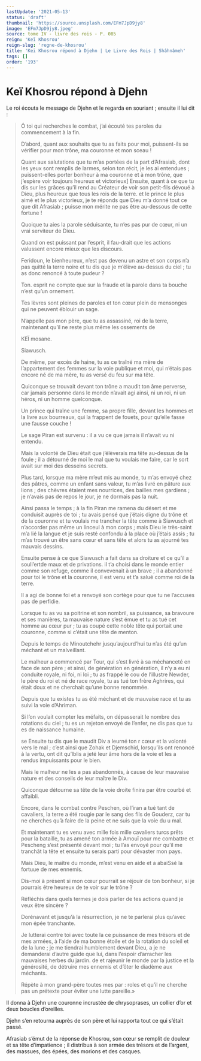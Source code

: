 ```yaml
---
lastUpdate: '2021-05-13'
status: 'draft'
thumbnail: 'https://source.unsplash.com/EFm7JpD9jy8'
image: 'EFm7JpD9jy8.jpeg'
source: tome IV - livre des rois - P. 085
reign: 'Keï Khosrou'
reign-slug: 'regne-de-khosrou'
title: 'Keï Khosrou répond à Djehn | Le Livre des Rois | Shâhnâmeh'
tags: []
order: '193'
---
```


# Keï Khosrou répond à Djehn

Le roi écouta le message de Djehn et le regarda en souriant ; ensuite il lui dit :

> Ô toi qui recherches le combat, j’ai écouté tes paroles du commencement à la fin.
>
> D’abord, quant aux souhaits que tu as faits pour moi, puissent-ils se vérifier pour mon trône, ma couronne et mon sceau !
>
> Quant aux salutations que tu m’as portées de la part d’Afrasiab, dont les yeux sont remplis de larmes, selon ton récit, je les ai entendues ; puissent-elles porter bonheur à ma couronne et à mon trône, que j’espère voir toujours heureux et victorieux] Ensuite, quant à ce que tu dis sur les grâces qu’il rend au Créateur de voir son petit-fils dévoué à Dieu, plus heureux que tous les rois de la terre. et le prince le plus aimé et le plus victorieux, je te réponds que Dieu m’a donné tout ce que dit Afrasiab ; puisse mon mérite ne pas être au-dessous de cette fortune !
>
> Quoique tu aies la parole séduisante, tu n’es pas pur de cœur, ni un vrai serviteur de Dieu.
>
> Quand on est puissant par l’esprit, il fau-drait que les actions valussent encore mieux que les discours.
>
> Feridoun, le bienheureux, n’est pas devenu un astre et son corps n’a pas quitté la terre noire et tu dis que je m’élève au-dessus du ciel ; tu as donc renoncé à toute pudeur ?
>
> Ton. esprit ne compte que sur la fraude et la parole dans ta bouche n’est qu’un ornement.
>
> Tes lèvres sont pleines de paroles et ton cœur plein de mensonges qui ne peuvent éblouir un sage.
>
> N’appelle pas mon père, que tu as assassiné, roi de la terre, maintenant qu’il ne reste plus même les ossements de
>
> KEÏ mosane.
>
> Siawusch.
>
> De même, par excès de haine, tu as ce traîné ma mère de l’appartement des femmes sur la voie publique et moi, qui n’étais pas encore né de ma mère, tu as versé du feu sur ma tête.
>
> Quiconque se trouvait devant ton trône a maudit ton âme perverse, car jamais personne dans le monde n’avait agi ainsi, ni un roi, ni un héros, ni un homme quelconque.
>
> Un prince qui traîne une femme, sa propre fille, devant les hommes et la livre aux bourreaux, qui la frappent de fouets, pour qu’elle fasse une fausse couche !
>
> Le sage Piran est survenu : il a vu ce que jamais il n’avait vu ni entendu.
>
> Mais la volonté de Dieu était que j’élèverais ma tête au-dessus de la foule ; il a détourné de moi le mal que tu voulais me faire, car le sort avait sur moi des desseins secrets.
>
> Plus tard, lorsque ma mère m’eut mis au monde, tu m’as envoyé chez des pâtres, comme un enfant sans valeur, tu m’as livré en pâture aux lions ; des chèvres étaient mes nourrices, des bailles mes gardiens ; je n’avais pas de repos le jour, je ne dormais pas la nuit.
>
> Ainsi passa le temps ; à la fin Piran me ramena du désert et me conduisit auprès de toi ; tu avais pensé que j’étais digne du trône et de la couronne et tu voulais me trancher la tête comme à Siawusch et n’accorder pas même un linceul à mon corps ; mais Dieu le très-saint m’a lié la langue et je suis resté confondu à la place où j’étais assis ; tu m’as trouvé un être sans cœur et sans tête et alors tu as ajourné tes mauvais dessins.
>
> Ensuite pense à ce que Siawusch a fait dans sa droiture et ce qu’il a soull’ertde maux et de privations. il t’a choisi dans le monde entier comme son refuge, comme il convevenait à un brave ; il a abandonné pour toi le trône et la couronne, il est venu et t’a salué comme roi de la terre.
>
> Il a agi de bonne foi et a renvoyé son cortège pour que tu ne l’accuses pas de perfidie.
>
> Lorsque tu as vu sa poitrine et son nombril, sa puissance, sa bravoure et ses manières, ta mauvaise nature s’est émue et tu as tué cet homme au cœur pur ; tu as coupé cette noble tête qui portait une couronne, comme si c’était une tête de menton.
>
> Depuis le temps de Minoutchehr jusqu’aujourd’hui tu n’as été qu’un méchant et un malveillant.
>
> Le malheur a commencé par Tour, qui s’est livré à sa méchanceté en face de son père ; et ainsi, de génération en génération, il n’y a eu ni conduite royale, ni foi, ni loi ; tu as frappé le cou de l’illustre Newder, le père du roi et né de race royale, tu as tué ton frère Aghrires, qui était doux et ne cherchait qu’une bonne renommée.
>
> Depuis que tu existes tu as été méchant et de mauvaise race et tu as suivi la voie d’Ahriman.
>
> Si l’on voulait compter les méfaits, on dépasserait le nombre des rotations du ciel ; tu es un rejeton envoyé de l’enfer, ne dis pas que tu es de naissance humaine.
>
> se Ensuite tu dis que le maudit Div a leurné ton r cœur et la volonté vers le mal ; c’est ainsi que Zohak et Djemschid, lorsqu’ils ont renoncé à la vertu, ont dit qu’lblis a jeté leur âme hors de la voie et les a rendus impuissants pour le bien.
>
> Mais le malheur ne les a pas abandonnés, à cause de leur mauvaise nature et des conseils de leur maître le Div.
>
> Quiconque détourne sa tête de la voie droite finira par être courbé et affaibli.
>
> Encore, dans le combat contre Peschen, où l’iran a tué tant de cavaliers, la terre a été rougie par le sang des fils de Gouderz, car tu ne cherches qu’à faire de la peine et ne suis que la voie du u mal.
>
> Et maintenant tu es venu avec mille fois mille cavaliers turcs prêts pour la bataille, tu as amené ton armée à Amouï pour me combattre et Pescheng s’est présenté devant moi ; tu l’as envoyé pour qu’il me tranchât la tête et ensuite tu serais parti pour dévaster mon pays.
>
> Mais Dieu, le maître du monde, m’est venu en aide et a abaiSsé la fortuue de mes ennemis.
>
> Dis-moi à présent si mon cœur pourrait se réjouir de ton bonheur, si je pourrais être heureux de te voir sur le trône ?
>
> Réfléchis dans quels termes je dois parler de tes actions quand je veux être sincère ?
>
> Dorénavant et jusqu’à la résurrection, je ne te parlerai plus qu’avec mon épée tranchante.
>
> Je lutterai contre toi avec toute la ce puissance de mes trésors et de mes armées, à l’aide de ma bonne étoile et de la rotation du soleil et de la lune ; je me tiendrai humblement devant Dieu, a je ne demanderai d’autre guide que lui, dans l’espoir d’arracher les mauvaises herbes du jardin. de et rajeunir le monde par la justice et la générosité, de détruire mes ennemis et d’ôter le diadème aux méchants.
>
> Répète à mon grand-père toutes mes par : roles et qu’il ne cherche pas un prétexte pour éviter une lutte pareille.»

Il donna à Djehn une couronne incrustée de chrysoprases, un collier d’or et deux boucles d’oreilles.

Djehn s’en retourna auprès de son père et lui rapporta tout ce qui s’était passé.

Afrasiab s’émut de la réponse de Khosrou, son cœur se remplit de douleur et sa tête d’impatience ; il distribua à son armée des trésors et de l’argent, des massues, des épées, des morions et des casques.
